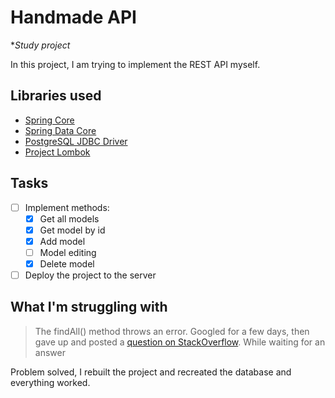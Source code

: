 # Handmade API

**Study project*

In this project, I am trying to implement the REST API myself.

## Libraries used

- [Spring Core](https://mvnrepository.com/artifact/org.springframework/spring-core)
- [Spring Data Core](https://mvnrepository.com/artifact/org.springframework.data/spring-data-commons)
- [PostgreSQL JDBC Driver](https://mvnrepository.com/artifact/org.postgresql/postgresql)
- [Project Lombok](https://mvnrepository.com/artifact/org.projectlombok)

## Tasks

- [ ] Implement methods:
    - [x] Get all models
    - [x] Get model by id
    - [x] Add model
    - [ ] Model editing
    - [x] Delete model
- [ ] Deploy the project to the server

## What I'm struggling with

> The findAll() method throws an error. Googled for a few days, then gave up and posted a 
> [question on StackOverflow](https://stackoverflow.com/questions/71442906/crudrepository-findall). 
> While waiting for an answer

Problem solved, I rebuilt the project and recreated the database and everything worked.